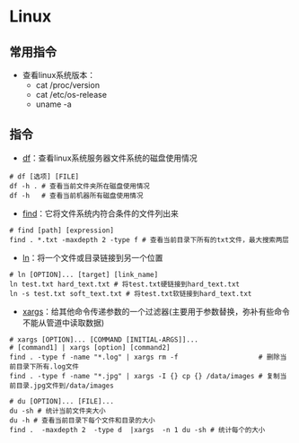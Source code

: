 # Linux

## 常用指令

- 查看linux系统版本：
    - cat /proc/version
    - cat /etc/os-release
    - uname -a

## 指令

- [df](learn_df.md)：查看linux系统服务器文件系统的磁盘使用情况

```shell
# df [选项] [FILE]
df -h . # 查看当前文件夹所在磁盘使用情况
df -h   # 查看当前机器所有磁盘使用情况
```

- [find](learn_find.md)：它将文件系统内符合条件的文件列出来

```shell
# find [path] [expression]
find . *.txt -maxdepth 2 -type f # 查看当前目录下所有的txt文件，最大搜索两层
```

- [ln](learn_ln.md)：将一个文件或目录链接到另一个位置

```shell
# ln [OPTION]... [target] [link_name]
ln test.txt hard_text.txt # 将test.txt硬链接到hard_text.txt
ln -s test.txt soft_text.txt # 将test.txt软链接到hard_text.txt
```

- [xargs](learn_xargs.md)：给其他命令传递参数的一个过滤器(主要用于参数替换，弥补有些命令不能从管道中读取数据)

```shell
# xargs [OPTION]... [COMMAND [INITIAL-ARGS]]...
# [command1] | xargs [option] [command2]
find . -type f -name "*.log" | xargs rm -f                    # 删除当前目录下所有.log文件
find . -type f -name "*.jpg" | xargs -I {} cp {} /data/images # 复制当前目录.jpg文件到/data/images
```

```shell
# du [OPTION]... [FILE]...
du -sh # 统计当前文件夹大小
du -h # 查看当前目录下每个文件和目录的大小
find .  -maxdepth 2  -type d  |xargs  -n 1 du -sh # 统计每个的大小
```

